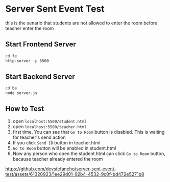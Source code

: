 # Server Sent Event Test
this is the senario that students are not allowed to enter the room before teacher enter the room

## Start Frontend Server
```bash
cd fe
http-server -p 5500
```

## Start Backend Server
```bash
cd be
node server.js
```

## How to Test

1. open `localhost:5500/student.html`
1. open `localhost:5500/teacher.html`
1. first time, You can see that `Go to Room` button is disabled. This is waiting for teacher's send action
1. If you click `Send ID` button in teacher.html
1. `Go to Room` button will be enabled in student.html
1. Now any person who open the student.html can click `Go to Room` button, because teacher already entered the room



https://github.com/devstefancho/server-sent-event-test/assets/61320923/1ee29d01-92b4-4532-9c0f-bd472e5271b8


